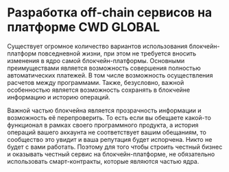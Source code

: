 # Разработка off-chain сервисов на платформе CWD GLOBAL

Существует огромное количество вариантов использования блокчейн-платформ повседневной жизни, при этом не требуется вносить изменения в ядро самой блокчейн-платформы. Основными преимуществами является возможность совершения полностью автоматических платежей. В том числе возможность осуществления расчетов между программами. Также, безусловно, важной особенностью является возможность сохранять в блокчейне информацию и историю операций.

Важной частью блокчейна является прозрачность информации и возможность её перепроверить. То есть если вы обещаете какой-то функционал в рамках своего программного продукта, а история операций вашего аккаунта не соответствует вашим обещаниям, то сообщество это увидит и ваша репутация будет испорчена. Никто не будет с вами работать. Поэтому для того чтобы строить честный бизнес и оказывать честный сервис на блокчейн-платформе, не обязательно использовать смарт-контракты, которые являются частью ядра.
